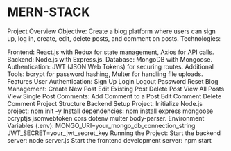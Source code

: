 # MERN-STACK

Project Overview
Objective: Create a blog platform where users can sign up, log in, create, edit, delete posts, and comment on posts.
Technologies:

Frontend: React.js with Redux for state management, Axios for API calls.
Backend: Node.js with Express.js.
Database: MongoDB with Mongoose.
        Authentication: JWT (JSON Web Tokens) for securing routes.
        Additional Tools: bcrypt for password hashing, Multer for handling file uploads.
Features
User Authentication:
Sign Up
Login
Logout
Password Reset
Blog Management:
Create New Post
Edit Existing Post
Delete Post
View All Posts
View Single Post
Comments:
Add Comment to a Post
Edit Comment
Delete Comment
Project Structure
Backend
Setup Project:
Initialize Node.js project: npm init -y
Install dependencies: npm install express mongoose bcryptjs jsonwebtoken cors dotenv multer body-parser.
Environment Variables (.env):
        MONGO_URI=your_mongo_db_connection_string
        JWT_SECRET=your_jwt_secret_key
Running the Project:
        Start the backend server: node server.js
        Start the frontend development server: npm start
